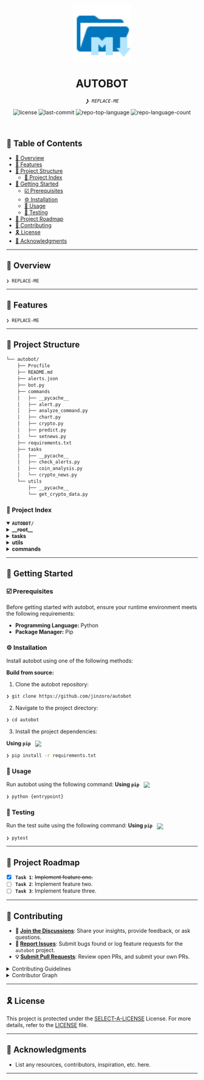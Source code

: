 <p align="center">
    <img src="https://raw.githubusercontent.com/PKief/vscode-material-icon-theme/ec559a9f6bfd399b82bb44393651661b08aaf7ba/icons/folder-markdown-open.svg" align="center" width="30%">
</p>
<p align="center"><h1 align="center">AUTOBOT</h1></p>
<p align="center">
	<em><code>❯ REPLACE-ME</code></em>
</p>
<p align="center">
	<img src="https://img.shields.io/github/license/jinzoro/autobot?style=default&logo=opensourceinitiative&logoColor=white&color=0080ff" alt="license">
	<img src="https://img.shields.io/github/last-commit/jinzoro/autobot?style=default&logo=git&logoColor=white&color=0080ff" alt="last-commit">
	<img src="https://img.shields.io/github/languages/top/jinzoro/autobot?style=default&color=0080ff" alt="repo-top-language">
	<img src="https://img.shields.io/github/languages/count/jinzoro/autobot?style=default&color=0080ff" alt="repo-language-count">
</p>
<p align="center"><!-- default option, no dependency badges. -->
</p>
<p align="center">
	<!-- default option, no dependency badges. -->
</p>
<br>

## 🔗 Table of Contents

- [📍 Overview](#-overview)
- [👾 Features](#-features)
- [📁 Project Structure](#-project-structure)
  - [📂 Project Index](#-project-index)
- [🚀 Getting Started](#-getting-started)
  - [☑️ Prerequisites](#-prerequisites)
  - [⚙️ Installation](#-installation)
  - [🤖 Usage](#🤖-usage)
  - [🧪 Testing](#🧪-testing)
- [📌 Project Roadmap](#-project-roadmap)
- [🔰 Contributing](#-contributing)
- [🎗 License](#-license)
- [🙌 Acknowledgments](#-acknowledgments)

---

## 📍 Overview

<code>❯ REPLACE-ME</code>

---

## 👾 Features

<code>❯ REPLACE-ME</code>

---

## 📁 Project Structure

```sh
└── autobot/
    ├── Procfile
    ├── README.md
    ├── alerts.json
    ├── bot.py
    ├── commands
    │   ├── __pycache__
    │   ├── alert.py
    │   ├── analyze_command.py
    │   ├── chart.py
    │   ├── crypto.py
    │   ├── predict.py
    │   └── setnews.py
    ├── requirements.txt
    ├── tasks
    │   ├── __pycache__
    │   ├── check_alerts.py
    │   ├── coin_analysis.py
    │   └── crypto_news.py
    └── utils
        ├── __pycache__
        └── get_crypto_data.py
```


### 📂 Project Index
<details open>
	<summary><b><code>AUTOBOT/</code></b></summary>
	<details> <!-- __root__ Submodule -->
		<summary><b>__root__</b></summary>
		<blockquote>
			<table>
			<tr>
				<td><b><a href='https://github.com/jinzoro/autobot/blob/master/alerts.json'>alerts.json</a></b></td>
				<td><code>❯ REPLACE-ME</code></td>
			</tr>
			<tr>
				<td><b><a href='https://github.com/jinzoro/autobot/blob/master/Procfile'>Procfile</a></b></td>
				<td><code>❯ REPLACE-ME</code></td>
			</tr>
			<tr>
				<td><b><a href='https://github.com/jinzoro/autobot/blob/master/requirements.txt'>requirements.txt</a></b></td>
				<td><code>❯ REPLACE-ME</code></td>
			</tr>
			<tr>
				<td><b><a href='https://github.com/jinzoro/autobot/blob/master/bot.py'>bot.py</a></b></td>
				<td><code>❯ REPLACE-ME</code></td>
			</tr>
			</table>
		</blockquote>
	</details>
	<details> <!-- tasks Submodule -->
		<summary><b>tasks</b></summary>
		<blockquote>
			<table>
			<tr>
				<td><b><a href='https://github.com/jinzoro/autobot/blob/master/tasks/coin_analysis.py'>coin_analysis.py</a></b></td>
				<td><code>❯ REPLACE-ME</code></td>
			</tr>
			<tr>
				<td><b><a href='https://github.com/jinzoro/autobot/blob/master/tasks/crypto_news.py'>crypto_news.py</a></b></td>
				<td><code>❯ REPLACE-ME</code></td>
			</tr>
			<tr>
				<td><b><a href='https://github.com/jinzoro/autobot/blob/master/tasks/check_alerts.py'>check_alerts.py</a></b></td>
				<td><code>❯ REPLACE-ME</code></td>
			</tr>
			</table>
		</blockquote>
	</details>
	<details> <!-- utils Submodule -->
		<summary><b>utils</b></summary>
		<blockquote>
			<table>
			<tr>
				<td><b><a href='https://github.com/jinzoro/autobot/blob/master/utils/get_crypto_data.py'>get_crypto_data.py</a></b></td>
				<td><code>❯ REPLACE-ME</code></td>
			</tr>
			</table>
		</blockquote>
	</details>
	<details> <!-- commands Submodule -->
		<summary><b>commands</b></summary>
		<blockquote>
			<table>
			<tr>
				<td><b><a href='https://github.com/jinzoro/autobot/blob/master/commands/analyze_command.py'>analyze_command.py</a></b></td>
				<td><code>❯ REPLACE-ME</code></td>
			</tr>
			<tr>
				<td><b><a href='https://github.com/jinzoro/autobot/blob/master/commands/predict.py'>predict.py</a></b></td>
				<td><code>❯ REPLACE-ME</code></td>
			</tr>
			<tr>
				<td><b><a href='https://github.com/jinzoro/autobot/blob/master/commands/alert.py'>alert.py</a></b></td>
				<td><code>❯ REPLACE-ME</code></td>
			</tr>
			<tr>
				<td><b><a href='https://github.com/jinzoro/autobot/blob/master/commands/crypto.py'>crypto.py</a></b></td>
				<td><code>❯ REPLACE-ME</code></td>
			</tr>
			<tr>
				<td><b><a href='https://github.com/jinzoro/autobot/blob/master/commands/setnews.py'>setnews.py</a></b></td>
				<td><code>❯ REPLACE-ME</code></td>
			</tr>
			<tr>
				<td><b><a href='https://github.com/jinzoro/autobot/blob/master/commands/chart.py'>chart.py</a></b></td>
				<td><code>❯ REPLACE-ME</code></td>
			</tr>
			</table>
		</blockquote>
	</details>
</details>

---
## 🚀 Getting Started

### ☑️ Prerequisites

Before getting started with autobot, ensure your runtime environment meets the following requirements:

- **Programming Language:** Python
- **Package Manager:** Pip


### ⚙️ Installation

Install autobot using one of the following methods:

**Build from source:**

1. Clone the autobot repository:
```sh
❯ git clone https://github.com/jinzoro/autobot
```

2. Navigate to the project directory:
```sh
❯ cd autobot
```

3. Install the project dependencies:


**Using `pip`** &nbsp; [<img align="center" src="https://img.shields.io/badge/Pip-3776AB.svg?style={badge_style}&logo=pypi&logoColor=white" />](https://pypi.org/project/pip/)

```sh
❯ pip install -r requirements.txt
```




### 🤖 Usage
Run autobot using the following command:
**Using `pip`** &nbsp; [<img align="center" src="https://img.shields.io/badge/Pip-3776AB.svg?style={badge_style}&logo=pypi&logoColor=white" />](https://pypi.org/project/pip/)

```sh
❯ python {entrypoint}
```


### 🧪 Testing
Run the test suite using the following command:
**Using `pip`** &nbsp; [<img align="center" src="https://img.shields.io/badge/Pip-3776AB.svg?style={badge_style}&logo=pypi&logoColor=white" />](https://pypi.org/project/pip/)

```sh
❯ pytest
```


---
## 📌 Project Roadmap

- [X] **`Task 1`**: <strike>Implement feature one.</strike>
- [ ] **`Task 2`**: Implement feature two.
- [ ] **`Task 3`**: Implement feature three.

---

## 🔰 Contributing

- **💬 [Join the Discussions](https://github.com/jinzoro/autobot/discussions)**: Share your insights, provide feedback, or ask questions.
- **🐛 [Report Issues](https://github.com/jinzoro/autobot/issues)**: Submit bugs found or log feature requests for the `autobot` project.
- **💡 [Submit Pull Requests](https://github.com/jinzoro/autobot/blob/main/CONTRIBUTING.md)**: Review open PRs, and submit your own PRs.

<details closed>
<summary>Contributing Guidelines</summary>

1. **Fork the Repository**: Start by forking the project repository to your github account.
2. **Clone Locally**: Clone the forked repository to your local machine using a git client.
   ```sh
   git clone https://github.com/jinzoro/autobot
   ```
3. **Create a New Branch**: Always work on a new branch, giving it a descriptive name.
   ```sh
   git checkout -b new-feature-x
   ```
4. **Make Your Changes**: Develop and test your changes locally.
5. **Commit Your Changes**: Commit with a clear message describing your updates.
   ```sh
   git commit -m 'Implemented new feature x.'
   ```
6. **Push to github**: Push the changes to your forked repository.
   ```sh
   git push origin new-feature-x
   ```
7. **Submit a Pull Request**: Create a PR against the original project repository. Clearly describe the changes and their motivations.
8. **Review**: Once your PR is reviewed and approved, it will be merged into the main branch. Congratulations on your contribution!
</details>

<details closed>
<summary>Contributor Graph</summary>
<br>
<p align="left">
   <a href="https://github.com{/jinzoro/autobot/}graphs/contributors">
      <img src="https://contrib.rocks/image?repo=jinzoro/autobot">
   </a>
</p>
</details>

---

## 🎗 License

This project is protected under the [SELECT-A-LICENSE](https://choosealicense.com/licenses) License. For more details, refer to the [LICENSE](https://choosealicense.com/licenses/) file.

---

## 🙌 Acknowledgments

- List any resources, contributors, inspiration, etc. here.

---

